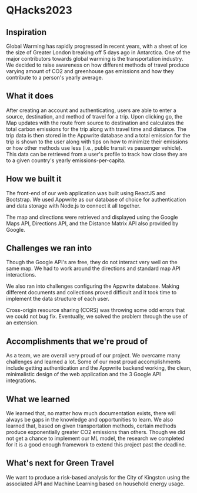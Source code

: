 # QHacks2023

## Inspiration
Global Warming has rapidly progressed in recent years, with a sheet of ice the size of Greater London breaking off 5 days ago in Antarctica. One of the major contributors towards global warming is the transportation industry. We decided to raise awareness on how different methods of travel produce varying amount of CO2 and greenhouse gas emissions and how they contribute to a person's yearly average.

## What it does
After creating an account and authenticating, users are able to enter a source, destination, and method of travel for a trip. Upon clicking go, the Map updates with the route from source to destination and calculates the total carbon emissions for the trip along with travel time and distance. The trip data is then stored in the Appwrite database and a total emission for the trip is shown to the user along with tips on how to minimize their emissions or how other methods use less (i.e., public transit vs passenger vehicle). This data can be retrieved from a user's profile to track how close they are to a given country's yearly emissions-per-capita. 

## How we built it
The front-end of our web application was built using ReactJS and Bootstrap. We used Appwrite as our database of choice for authentication and data storage with Node.js to connect it all together.  

The map and directions were retrieved and displayed using the Google Maps API, Directions API, and the Distance Matrix API also provided by Google. 

## Challenges we ran into
Though the Google API's are free, they do not interact very well on the same map. We had to work around the directions and standard map API interactions.

We also ran into challenges configuring the Appwrite database. Making different documents and collections proved difficult and it took time to implement the data structure of each user.

Cross-origin resource sharing (CORS) was throwing some odd errors that we could not bug fix. Eventually, we solved the problem through the use of an extension. 

## Accomplishments that we're proud of

As a team, we are overall very proud of our project. We overcame many challenges and learned a lot. Some of our most proud accomplishments include getting authentication and the Appwrite backend working, the clean, minimalistic design of the web application and the 3 Google API integrations.

## What we learned
We learned that, no matter how much documentation exists, there will always be gaps in the knowledge and opportunities to learn. We also learned that, based on given transportation methods, certain methods produce exponentially greater CO2 emissions than others. Though we did not get a chance to implement our ML model, the research we completed for it is a good enough framework to extend this project past the deadline. 


## What's next for Green Travel
We want to produce a risk-based analysis for the City of Kingston using the associated API and Machine Learning based on household energy usage.

